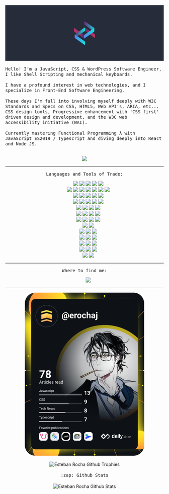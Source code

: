 <div align="center">
  <a href="https://rocha.codes" rel="noopener" target="_blank">
    <img src="https://github.com/Esteban-Rocha/Esteban-Rocha/blob/master/img/LogoLong.jpg" alt="Esteban Rocha Logo"/>
  </a>
</div>
<p role="spacer"></p>
<p align="left">
  <samp>
    Hello! I’m a JavaScript, CSS & WordPress Software Engineer, I like Shell Scripting and mechanical keyboards.<br><br>I have a profound interest in web technologies, and I specialize in Front-End Software Engineering.
  </samp>
  <br><br>
  <samp>
    These days I'm full into involving myself deeply with W3C Standards and Specs on CSS, HTML5, Web API's, ARIA, etc... CSS design tools, Progressive enhancement with 'CSS first' driven design and development, and the W3C web accessibility initiative (WAI).<br><br>Currently mastering Functional Programming λ with JavaScript ES2019 / Typescript and diving deeply into React and Node JS.
  </samp>
  <br><br>
</p>
<p align="center"><img src="https://komarev.com/ghpvc/?username=esteban-rocha"></p>

<hr>

<p align="center">
  <samp>Languages and Tools of Trade:</samp><br>
  <ul align="center">
    <!--- Begin Languajes Section -->
    <img src="https://img.shields.io/badge/javascript%20-%23323330.svg?&style=for-the-badge&logo=javascript&logoColor=%23F7DF1E"/>
    <img src="https://img.shields.io/badge/typescript%20-%23007ACC.svg?&style=for-the-badge&logo=typescript&logoColor=white"/>
    <img src="https://img.shields.io/badge/shell_script%20-%23121011.svg?&style=for-the-badge&logo=gnu-bash&logoColor=white"/>
    <img src="https://img.shields.io/badge/css3%20-%231572B6.svg?&style=for-the-badge&logo=css3&logoColor=white"/>
    <img src="https://img.shields.io/badge/react%20-%2320232a.svg?&style=for-the-badge&logo=react&logoColor=%2361DAFB"/>
    <br>
    <!--- End Languajes Section -->
    <!--- Begin Secondary Languajes Section -->
    <img src="https://img.shields.io/badge/html5%20-%23E34F26.svg?&style=for-the-badge&logo=html5&logoColor=white"/>
    <img src="https://img.shields.io/badge/php-%23777BB4.svg?&style=for-the-badge&logo=php&logoColor=white"/>
    <img src="https://img.shields.io/badge/jinja%20-B41717.svg?&style=for-the-badge&logo=jinja&logoColor=white"/>
    <img src="https://img.shields.io/badge/sass%20-hotpink.svg?&style=for-the-badge&logo=sass&logoColor=white"/>
    <img src="https://img.shields.io/badge/git%20-%23F05033.svg?&style=for-the-badge&logo=git&logoColor=white"/>
    <img src="https://img.shields.io/badge/jest%20-C21325.svg?&style=for-the-badge&logo=jest&logoColor=white"/>
    <img src="https://img.shields.io/badge/gulp%20-CF4647.svg?&style=for-the-badge&logo=gulp&logoColor=F9DC3E"/>
    <br>
    <!--- End Secondary Languajes Section -->
    <!--- Begin Tools Section -->
    <img src="https://img.shields.io/badge/babel%20-%23323330.svg?&style=for-the-badge&logo=babel&logoColor=F9DC3E"/>
    <img src="https://img.shields.io/badge/prettier%20-F7B93E.svg?&style=for-the-badge&logo=prettier&logoColor=black"/>
    <img src="https://img.shields.io/badge/postcss%20-DD3A0A.svg?&style=for-the-badge&logo=postcss&logoColor=white"/>
    <img src="https://img.shields.io/badge/eslint%20-4B32C3.svg?&style=for-the-badge&logo=eslint&logoColor=FFFFFF"/>
    <img src="https://img.shields.io/badge/circleci%20-%23161616.svg?&style=for-the-badge&logo=circleci&logoColor=white"/>
    <br>
    <img src="https://img.shields.io/badge/yarn%20-2C8EBB.svg?&style=for-the-badge&logo=yarn&logoColor=white"/>
    <img src="https://img.shields.io/badge/insomnia%20-5849BE.svg?&style=for-the-badge&logo=insomnia&logoColor=white"/>
    <img src="https://img.shields.io/badge/npm%20-CB3837.svg?&style=for-the-badge&logo=npm&logoColor=white"/>
    <img src="https://img.shields.io/badge/node%20-339933.svg?&style=for-the-badge&logo=node.js&logoColor=white"/>
    <img src="https://img.shields.io/badge/postman%20-FF6C37.svg?&style=for-the-badge&logo=postman&logoColor=white"/>
    <br>
    <!--- End Tools Section -->
    <!--- Begin Platform Section -->
    <img src="https://img.shields.io/badge/docker%20-%230db7ed.svg?&style=for-the-badge&logo=docker&logoColor=white"/>
    <img src="https://img.shields.io/badge/aws%20-232F3E.svg?&style=for-the-badge&logo=amazon-aws&logoColor=white"/>
    <img src="https://img.shields.io/badge/DigitalOcean-%230167ff.svg?&style=for-the-badge&logo=digitalOcean&logoColor=white"/>
    <img src="https://img.shields.io/badge/pantheon%20-000.svg?&style=for-the-badge&logo=pantheon&logoColor=EFD01B"/>
    <br>
    <img src="https://img.shields.io/badge/heroku%20-%23430098.svg?&style=for-the-badge&logo=heroku&logoColor=white"/>
    <img src="https://img.shields.io/badge/netlify%20-00C7B7.svg?&style=for-the-badge&logo=netlify&logoColor=white"/>
    <img src="https://img.shields.io/badge/linode%20-00A95C.svg?&style=for-the-badge&logo=linode&logoColor=white"/>
    <img src="https://img.shields.io/badge/wpengine%20-40BAC8.svg?&style=for-the-badge&logo=wp-engine&logoColor=white"/>
    <br>
    <!--- End Platform Section -->
    <!--- Begin CMS Section -->
    <img src="https://img.shields.io/badge/wordpress%20-21759B.svg?&style=for-the-badge&logo=wordpress&logoColor=white"/>
    <img src="https://img.shields.io/badge/woo%20-96588A.svg?&style=for-the-badge&logo=woo&logoColor=white"/>
    <img src="https://img.shields.io/badge/hubspot%20-FF7A59.svg?&style=for-the-badge&logo=hubspot&logoColor=white"/>
    <img src="https://img.shields.io/badge/shopify%20-7AB55C.svg?&style=for-the-badge&logo=shopify&logoColor=white"/>
    <br>
    <!--- End CMS Section -->
    <img src="https://img.shields.io/badge/chrome_dev_tools%20-4285F4.svg?&style=for-the-badge&logo=google-chrome&logoColor=FFFFFF"/>
    <img src="https://img.shields.io/badge/firefox_dev_tools%20-FF7139.svg?&style=for-the-badge&logo=firefox&logoColor=FFFFFF"/>
    <br>
    <img src="https://img.shields.io/badge/mdnwebdocs%20-000.svg?&style=for-the-badge&logo=mdn-web-docs&logoColor=FFFFFF"/>
    <img src="https://img.shields.io/badge/w3c%20-005A9C.svg?&style=for-the-badge&logo=w3c&logoColor=FFFFFF"/>
    <img src="https://img.shields.io/badge/lighthouse%20-F44B21.svg?&style=for-the-badge&logo=lighthouse&logoColor=FFFFFF"/>
    <br>
    <img src="https://img.shields.io/badge/mysql%20-4479A1.svg?&style=for-the-badge&logo=mysql&logoColor=white"/>
    <img src="https://img.shields.io/badge/maria_db%20-003545.svg?&style=for-the-badge&logo=mariadb&logoColor=white"/>
    <img src="https://img.shields.io/badge/redis%20-DC382D.svg?&style=for-the-badge&logo=redis&logoColor=white"/>
    <br>
    <img src="https://img.shields.io/badge/macos%20-999999.svg?&style=for-the-badge&logo=apple&logoColor=white"/>
    <img src="https://img.shields.io/badge/archlinux%20-1793D1.svg?&style=for-the-badge&logo=arch-linux&logoColor=white"/>
    <img src="https://img.shields.io/badge/linux%20-FCC624.svg?&style=for-the-badge&logo=linux&logoColor=black"/>
    <br>
    <img src="https://img.shields.io/badge/vscode%20-007ACC.svg?&style=for-the-badge&logo=visual-studio-code&logoColor=white"/>
    <img src="https://img.shields.io/badge/jetbrains%20-000.svg?&style=for-the-badge&logo=jetbrains&logoColor=white"/>
    <img src="https://img.shields.io/badge/neovim%20-57A143.svg?&style=for-the-badge&logo=neovim&logoColor=white"/>
    <br>
    <img src="https://img.shields.io/badge/figma%20-%23F24E1E.svg?&style=for-the-badge&logo=figma&logoColor=white"/>
    <img src="https://img.shields.io/badge/notion%20-000.svg?&style=for-the-badge&logo=notion&logoColor=white"/>
  </ul>
</p>
<hr>

<p align="center">
  <samp>Where to find me:</samp><br>
  <ul align="center">
    <a href="https://mylinks.ai/erocha" rel="noopener" target="_blank">
      <img src="https://img.shields.io/badge/mylinks%20-A3BE8C.svg?&style=for-the-badge&logo=dev.to&logoColor=white"/>
    </a>
    <br>

  </ul>
</p>

<hr>

<div align="center">
  <a href="https://app.daily.dev/DailyDevTips"><img src="https://github.com/Esteban-Rocha/Esteban-Rocha/blob/master/devcard.svg" width="380" alt="Esteban Dev Card"/></a>
</div>
<p role="spacer"></p>
<div align="center">
  <img align="center" alt="Esteban Rocha Github Trophies" src="https://github-profile-trophy.vercel.app/?username=Esteban-Rocha&theme=nord" />
</div>
<br>
<div align="center">
  <samp>:zap: Github Stats</samp><br><br>
  <img align="center" alt="Esteban Rocha Github Stats" src="https://github-readme-stats.vercel.app/api?username=Esteban-Rocha&show_icons=true&theme=material-palenight" />
</div>
